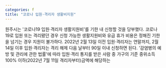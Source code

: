 ```yaml
---
categories: f
title: "코로나 입원·격리자 생활비지원"
---
```

원주시는 &#39;코로나19 입원·격리자 생활지원비&#39;를 기한 내 신청할 것을 당부했다. 코로나19로 입원 또는 격리됐던 경우 신청 가능한 생활지원비와 유급 휴가 비용은 정해진 기한을 넘기는 경우 지원이 불가하다. 2022년 2월 13일 이전 입원·격리자는 연말까지, 2월 14일 이후 입원·격리자는 격리 해제 다음 날부터 90일 이내 신청하면 된다. &#39;감염병의 예방 및 관리에 관한 법률&#39;에 따라 입원·격리 통지를 받은 사람 중 가구의 기준 중위소득 100% 이하(2022년 7월 11일 격리자부터)금액에 해당하는